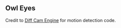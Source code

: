 Owl Eyes
--------


Credit to [Diff Cam Engine](https://github.com/lonekorean/diff-cam-engine) for motion detection code.
